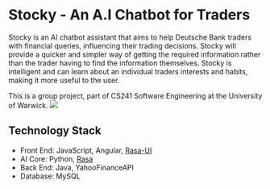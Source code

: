 # Stocky - An A.I Chatbot for Traders
Stocky is an AI chatbot assistant that aims to help Deutsche Bank traders with financial queries, influencing their trading decisions. Stocky will provide a quicker and simpler way of getting the required information rather than the trader having to find the information themselves.  Stocky is intelligent and can learn about an individual traders interests and habits, making it more useful to the user.

This is a group project, part of CS241 Software Engineering at the University of Warwick.
![](https://i.imgur.com/bYErSqt.png)

## Technology Stack
- Front End: JavaScript, Angular, [Rasa-UI](https://github.com/paschmann/rasa-ui)
- AI Core: Python, [Rasa](https://github.com/RasaHQ/rasa)
- Back End: Java, YahooFinanceAPI
- Database: MySQL
